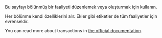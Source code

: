 Bu sayfayı bölünmüş bir faaliyeti düzenlemek veya oluşturmak için kullanın.

Her bölünme kendi özelliklerini alır. Ekler gibi etiketler de tüm faaliyetler için evrenseldir.

You can read more about transactions in [the official documentation](https://firefly-iii.readthedocs.io/en/latest/concepts/transactions.html).